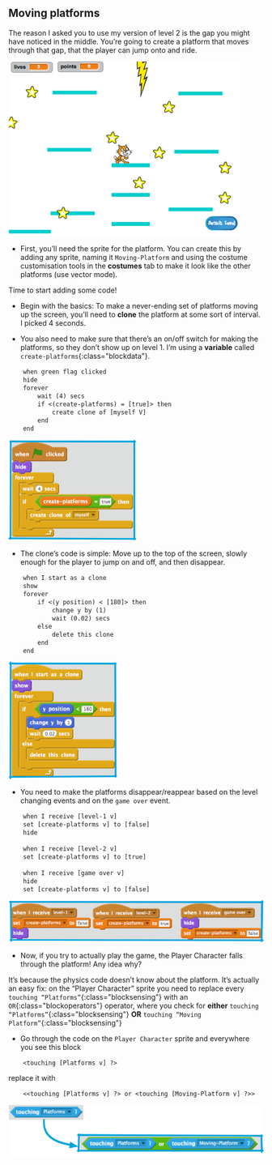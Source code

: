 ## Moving platforms

The reason I asked you to use my version of level 2 is the gap you might have noticed in the middle. You’re going to create a platform that moves through that gap, that the player can jump onto and ride. 

![](images/moving1.png)

+ First, you’ll need the sprite for the platform. You can create this by adding any sprite, naming it `Moving-Platform` and using the costume customisation tools in the **costumes** tab to make it look like the other platforms \(use vector mode\).

Time to start adding some code! 

+ Begin with the basics: To make a never-ending set of platforms moving up the screen, you’ll need to **clone** the platform at some sort of interval. I picked 4 seconds. 

+ You also need to make sure that there’s an on/off switch for making the platforms, so they don’t show up on level 1. I’m using a **variable** called `create-platforms`{:class="blockdata"}. 

```blocks
    when green flag clicked
    hide
    forever
        wait (4) secs
        if <(create-platforms) = [true]> then
            create clone of [myself V]
        end
    end
```

![](images/moving2.png)

+ The clone’s code is simple: Move up to the top of the screen, slowly enough for the player to jump on and off, and then disappear. 

```blocks
    when I start as a clone
    show
    forever
        if <(y position) < [180]> then
            change y by (1)
            wait (0.02) secs
        else
            delete this clone
        end
    end
```

![](images/moving3.png)

+ You need to make the platforms disappear/reappear based on the level changing events and on the `game over` event. 

```blocks
    when I receive [level-1 v]
    set [create-platforms v] to [false]
    hide

    when I receive [level-2 v]
    set [create-platforms v] to [true]

    when I receive [game over v]
    hide
    set [create-platforms v] to [false]
```

![](images/moving4.png)

+ Now, if you try to actually play the game, the Player Character falls through the platform! Any idea why? 

It’s because the physics code doesn’t know about the platform. It’s actually an easy fix: on the “Player Character” sprite you need to replace every `touching “Platforms”`{:class="blocksensing"}  with an `OR`{:class="blockoperators"} operator, where you check for **either** `touching “Platforms”`{:class="blocksensing"}  **OR** `touching “Moving Platform”`{:class="blocksensing"} 
 
+ Go through the code on the `Player Character` sprite and everywhere you see this block

```blocks
    <touching [Platforms v] ?>
```

replace it with

```blocks
    <<touching [Platforms v] ?> or <touching [Moving-Platform v] ?>>
```

![](images/moving5.png)

